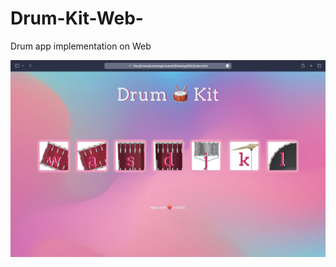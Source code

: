 # Drum-Kit-Web-
Drum app implementation on Web 

<img width="1440" alt="Preview img" src="https://github.com/kushal-022/Drum-Kit-Web-/blob/main/Preview.png">

